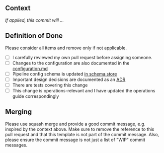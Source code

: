## Context

*If applied, this commit will ...*

## Definition of Done
Please consider all items and remove only if not applicable.

- [ ] I carefully reviewed my own pull request before assigning someone.
- [ ] Changes to the configuration are also documented in the [configuration.md](https://github.com/SAP/cloud-s4-sdk-pipeline/blob/master/configuration.md)	
- [ ] Pipeline config schema is updated [in schema store](https://github.com/SchemaStore/schemastore/blob/master/src/schemas/json/cloud-sdk-pipeline-config-schema.json)
- [ ] Important design decisions are documented as an [ADR](https://github.com/SAP/cloud-s4-sdk-pipeline/tree/master/doc/architecture/decisions)
- [ ] There are tests covering this change
- [ ] This change is operations-relevant and I have updated the operations guide correspondingly

## Merging
Please use squash merge and provide a good commit message, e.g. inspired by the context above. 
Make sure to remove the reference to this pull request and that this template is not part of the commit message.
Also, please ensure the commit message is not just a list of "WIP" commit messages.
